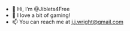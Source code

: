 - 👋 Hi, I’m @Jiblets4Free
- 👀 I love a bit of gaming!
- 📫 You can reach me at j.j.wright@gmail.com

